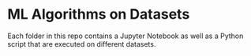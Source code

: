 # ML Algorithms on Datasets

Each folder in this repo contains a Jupyter Notebook as well as a Python script that are executed on different datasets.

